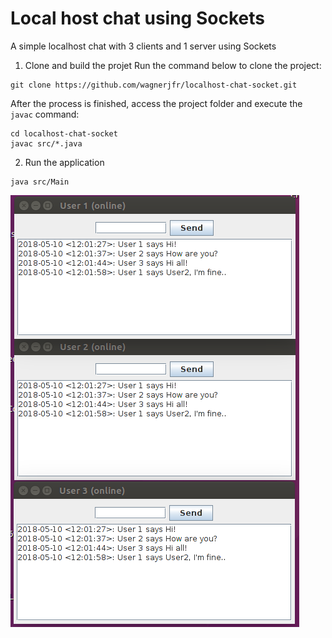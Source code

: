 # Local host chat using Sockets
A simple localhost chat with 3 clients and 1 server using Sockets

1. Clone and build the projet
Run the command below to clone the project:
```
git clone https://github.com/wagnerjfr/localhost-chat-socket.git
```
After the process is finished, access the project folder and execute the `javac` command:
```
cd localhost-chat-socket
javac src/*.java
```
2. Run the application
```
java src/Main
```

![alt text](https://github.com/wagnerjfr/LocalHostChat/blob/master/images/chatimage.png)
